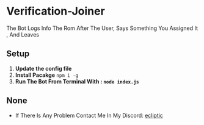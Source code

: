 # Verification-Joiner
The Bot Logs Info The Rom After The User, Says Something You Assigned It , And Leaves


## Setup

1. **Update the config file**
2. **Install Pacakge** ``npm i -g ``
3. **Run The Bot From Terminal With : ``node index.js``**


## None

- If There Is Any Problem Contact Me In My Discord: [ecliptic](https://discord.gg/ecliptic)
